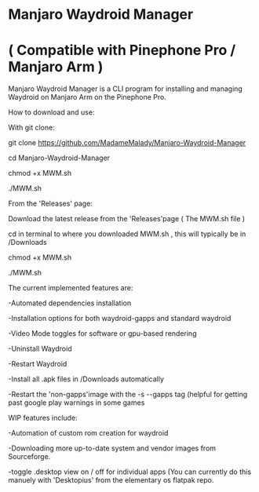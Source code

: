 # Manjaro Waydroid Manager   
# (  Compatible with Pinephone Pro / Manjaro Arm  )
Manjaro Waydroid Manager is a CLI program for installing and managing Waydroid on Manjaro Arm on the Pinephone Pro.

How to download and use:

With git clone:

git clone https://github.com/MadameMalady/Manjaro-Waydroid-Manager

cd Manjaro-Waydroid-Manager

chmod +x MWM.sh

./MWM.sh
    

From the 'Releases' page:

Download the latest release from the 'Releases'page (  The MWM.sh file  )

cd in terminal to where you downloaded MWM.sh , this will typically be in /Downloads

chmod +x MWM.sh

./MWM.sh




The current implemented features are:

-Automated dependencies installation

-Installation options for both waydroid-gapps and standard waydroid

-Video Mode toggles for software or gpu-based rendering

-Uninstall Waydroid

-Restart Waydroid

-Install all .apk files in /Downloads automatically

-Restart the 'non-gapps'image with the -s --gapps tag (helpful for getting past google play warnings in some games



WIP features include:

-Automation of custom rom creation for waydroid

-Downloading more up-to-date system and vendor images from Sourceforge.

-toggle .desktop view on / off for individual apps (You can currently do this manuely with 'Desktopius' from the elementary os flatpak repo.
